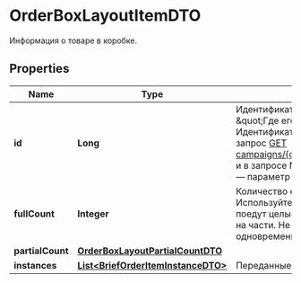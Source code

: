 

# OrderBoxLayoutItemDTO

Информация о товаре в коробке.

## Properties

| Name | Type | Description | Notes |
|------------ | ------------- | ------------- | -------------|
|**id** | **Long** | Идентификатор товара в заказе.  {% cut \&quot;Где его взять\&quot; %}  Идентификатор приходит в ответе на запрос [GET campaigns/{campaignId}/orders/{orderId}](../../reference/orders/getOrder.md) и в запросе Маркета [POST order/accept](../../pushapi/reference/orderAccept.md) — параметр &#x60;id&#x60; в &#x60;items&#x60;.  {% endcut %}    |  |
|**fullCount** | **Integer** | Количество единиц товара в коробке.  Используйте это поле, если в коробке поедут целые товары, не разделенные на части. Не используйте это поле одновременно с &#x60;partialCount&#x60;.  |  [optional] |
|**partialCount** | [**OrderBoxLayoutPartialCountDTO**](OrderBoxLayoutPartialCountDTO.md) |  |  [optional] |
|**instances** | [**List&lt;BriefOrderItemInstanceDTO&gt;**](BriefOrderItemInstanceDTO.md) | Переданные вами коды маркировки. |  [optional] |



